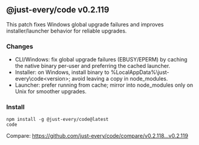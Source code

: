 ## @just-every/code v0.2.119

This patch fixes Windows global upgrade failures and improves installer/launcher behavior for reliable upgrades.

### Changes

- CLI/Windows: fix global upgrade failures (EBUSY/EPERM) by caching the native binary per-user and preferring the cached launcher.
- Installer: on Windows, install binary to %LocalAppData%\just-every\code\<version>; avoid leaving a copy in node_modules.
- Launcher: prefer running from cache; mirror into node_modules only on Unix for smoother upgrades.

### Install

```
npm install -g @just-every/code@latest
code
```

Compare: https://github.com/just-every/code/compare/v0.2.118...v0.2.119
